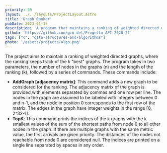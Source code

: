 ```yaml
---
priority: 99
layout: ../../layouts/ProjectLayout.astro
title: 'Graph Ranker'
pubDate: 2023-01-13
description: 'A program that maintains a ranking of weighted directed graphs'
github: 'https://github.com/gio-del/Progetto-API-2020-21'
tags: ["c", "data-structures-and-algorithms"]
photo: '/assets/projects/algo.png'
---
```

The project aims to maintain a ranking of weighted directed graphs, where the ranking keeps track of the k "best" graphs. The program takes in two parameters, the number of nodes in the graphs (n) and the length of the ranking (k), followed by a series of commands. These commands include:

- **AddGraph [adjacency matrix]**: This command adds a new graph to be considered for the ranking. The adjacency matrix of the graph is provided,with elements separated by commas and one row per line. The nodes in the graph are assumed to be labeled with integers between 0 and n-1, and the node in position 0 corresponds to the first row of the matrix. The edges in the graph have integer weights in the range [0, 2^32-1].
- **TopK**: This command prints the indices of the k graphs with the k smallest values of the sum of the shortest paths from node 0 to all other nodes in the graph. If there are multiple graphs with the same metric value, the first arrivals are given priority. The distances of the nodes not reachable from node 0 are considered null. The indices are printed on a single line separated by spaces in any order.
